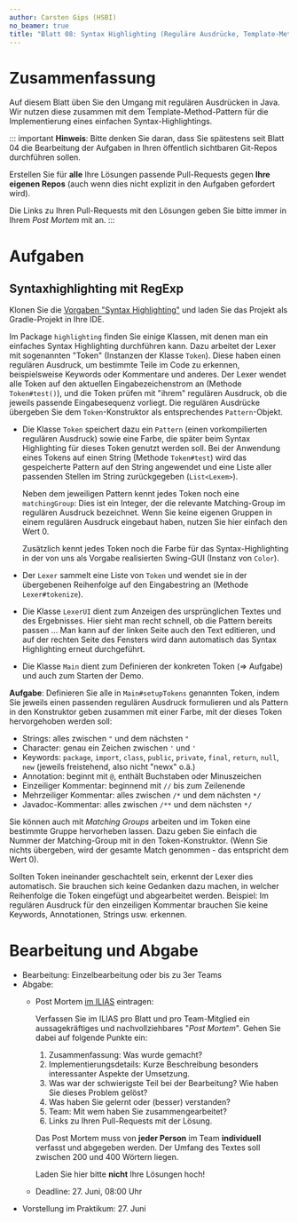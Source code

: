 ```yaml
---
author: Carsten Gips (HSBI)
no_beamer: true
title: "Blatt 08: Syntax Highlighting (Reguläre Ausdrücke, Template-Method, Command)"
---
```


# Zusammenfassung

Auf diesem Blatt üben Sie den Umgang mit regulären Ausdrücken in Java. Wir nutzen
diese zusammen mit dem Template-Method-Pattern für die Implementierung eines
einfachen Syntax-Highlightings.

::: important
**Hinweis**: Bitte denken Sie daran, dass Sie spätestens seit Blatt 04 die
Bearbeitung der Aufgaben in Ihren öffentlich sichtbaren Git-Repos durchführen
sollen.

Erstellen Sie für **alle** Ihre Lösungen passende Pull-Requests gegen **Ihre eigenen
Repos** (auch wenn dies nicht explizit in den Aufgaben gefordert wird).

Die Links zu Ihren Pull-Requests mit den Lösungen geben Sie bitte immer in Ihrem
*Post Mortem* mit an.
:::

# Aufgaben

## Syntaxhighlighting mit RegExp

Klonen Sie die [Vorgaben "Syntax
Highlighting"](https://github.com/Programmiermethoden-CampusMinden/prog2_ybel_highlighting)
und laden Sie das Projekt als Gradle-Projekt in Ihre IDE.

Im Package `highlighting` finden Sie einige Klassen, mit denen man ein einfaches
Syntax Highlighting durchführen kann. Dazu arbeitet der Lexer mit sogenannten
"Token" (Instanzen der Klasse `Token`). Diese haben einen regulären Ausdruck, um
bestimmte Teile im Code zu erkennen, beispielsweise Keywords oder Kommentare und
anderes. Der Lexer wendet alle Token auf den aktuellen Eingabezeichenstrom an
(Methode `Token#test()`), und die Token prüfen mit "ihrem" regulären Ausdruck, ob
die jeweils passende Eingabesequenz vorliegt. Die regulären Ausdrücke übergeben Sie
dem `Token`-Konstruktor als entsprechendes `Pattern`-Objekt.

-   Die Klasse `Token` speichert dazu ein `Pattern` (einen vorkompilierten regulären
    Ausdruck) sowie eine Farbe, die später beim Syntax Highlighting für dieses Token
    genutzt werden soll. Bei der Anwendung eines Tokens auf einen String (Methode
    `Token#test`) wird das gespeicherte Pattern auf den String angewendet und eine
    Liste aller passenden Stellen im String zurückgegeben (`List<Lexem>`).

    Neben dem jeweiligen Pattern kennt jedes Token noch eine `matchingGroup`: Dies
    ist ein Integer, der die relevante Matching-Group im regulären Ausdruck
    bezeichnet. Wenn Sie keine eigenen Gruppen in einem regulären Ausdruck eingebaut
    haben, nutzen Sie hier einfach den Wert 0.

    Zusätzlich kennt jedes Token noch die Farbe für das Syntax-Highlighting in der
    von uns als Vorgabe realisierten Swing-GUI (Instanz von `Color`).

-   Der `Lexer` sammelt eine Liste von `Token` und wendet sie in der übergebenen
    Reihenfolge auf den Eingabestring an (Methode `Lexer#tokenize`).

-   Die Klasse `LexerUI` dient zum Anzeigen des ursprünglichen Textes und des
    Ergebnisses. Hier sieht man recht schnell, ob die Pattern bereits passen ... Man
    kann auf der linken Seite auch den Text editieren, und auf der rechten Seite des
    Fensters wird dann automatisch das Syntax Highlighting erneut durchgeführt.

-   Die Klasse `Main` dient zum Definieren der konkreten Token (=\> Aufgabe) und
    auch zum Starten der Demo.

**Aufgabe**: Definieren Sie alle in `Main#setupTokens` genannten Token, indem Sie
jeweils einen passenden regulären Ausdruck formulieren und als Pattern in den
Konstruktor geben zusammen mit einer Farbe, mit der dieses Token hervorgehoben
werden soll:

-   Strings: alles zwischen `"` und dem nächsten `"`
-   Character: genau ein Zeichen zwischen `'` und `'`
-   Keywords: `package`, `import`, `class`, `public`, `private`, `final`, `return`,
    `null`, `new` (jeweils freistehend, also nicht "newx" o.ä.)
-   Annotation: beginnt mit `@`, enthält Buchstaben oder Minuszeichen
-   Einzeiliger Kommentar: beginnend mit `//` bis zum Zeilenende
-   Mehrzeiliger Kommentar: alles zwischen `/*` und dem nächsten `*/`
-   Javadoc-Kommentar: alles zwischen `/**` und dem nächsten `*/`

Sie können auch mit *Matching Groups* arbeiten und im Token eine bestimmte Gruppe
hervorheben lassen. Dazu geben Sie einfach die Nummer der Matching-Group mit in den
Token-Konstruktor. (Wenn Sie nichts übergeben, wird der gesamte Match genommen - das
entspricht dem Wert 0).

Sollten Token ineinander geschachtelt sein, erkennt der Lexer dies automatisch. Sie
brauchen sich keine Gedanken dazu machen, in welcher Reihenfolge die Token eingefügt
und abgearbeitet werden. Beispiel: Im regulären Ausdruck für den einzeiligen
Kommentar brauchen Sie keine Keywords, Annotationen, Strings usw. erkennen.

# Bearbeitung und Abgabe

-   Bearbeitung: Einzelbearbeitung oder bis zu 3er Teams
-   Abgabe:
    -   Post Mortem [im
        ILIAS](https://www.hsbi.de/elearning/goto.php?target=exc_1514856&client_id=FH-Bielefeld)
        eintragen:

        Verfassen Sie im ILIAS pro Blatt und pro Team-Mitglied ein aussagekräftiges
        und nachvollziehbares "*Post Mortem*". Gehen Sie dabei auf folgende Punkte
        ein:

        1.  Zusammenfassung: Was wurde gemacht?
        2.  Implementierungsdetails: Kurze Beschreibung besonders interessanter
            Aspekte der Umsetzung.
        3.  Was war der schwierigste Teil bei der Bearbeitung? Wie haben Sie dieses
            Problem gelöst?
        4.  Was haben Sie gelernt oder (besser) verstanden?
        5.  Team: Mit wem haben Sie zusammengearbeitet?
        6.  Links zu Ihren Pull-Requests mit der Lösung.

        Das Post Mortem muss von **jeder Person** im Team **individuell** verfasst
        und abgegeben werden. Der Umfang des Textes soll zwischen 200 und 400
        Wörtern liegen.

        Laden Sie hier bitte **nicht** Ihre Lösungen hoch!

    -   Deadline: 27. Juni, 08:00 Uhr
-   Vorstellung im Praktikum: 27. Juni
